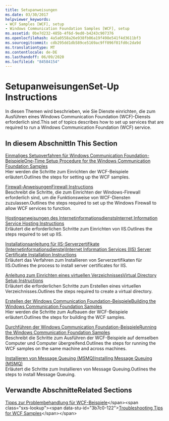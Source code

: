 ```yaml
---
title: Setupanweisungen
ms.date: 03/30/2017
helpviewer_keywords:
- WCF Samples [WCF], setup
- Windows Communication Foundation Samples [WCF], setup
ms.assetid: 0be7d232-485b-4f6d-9ed0-b4243c907376
ms.openlocfilehash: 4a5a0558a26e938fb06a19f498e541f4d3611bf3
ms.sourcegitcommit: cdb295dd1db589ce5169ac9ff096f01fd0c2da9d
ms.translationtype: MT
ms.contentlocale: de-DE
ms.lasthandoff: 06/09/2020
ms.locfileid: "84584154"
---
```

# <a name="set-up-instructions"></a><span data-ttu-id="3b7c0-102">Setupanweisungen</span><span class="sxs-lookup"><span data-stu-id="3b7c0-102">Set-Up Instructions</span></span>
<span data-ttu-id="3b7c0-103">In diesen Themen wird beschrieben, wie Sie Dienste einrichten, die zum Ausführen eines Windows Communication Foundation (WCF)-Diensts erforderlich sind.</span><span class="sxs-lookup"><span data-stu-id="3b7c0-103">This set of topics describes how to set up services that are required to run a Windows Communication Foundation (WCF) service.</span></span>  
  
## <a name="in-this-section"></a><span data-ttu-id="3b7c0-104">In diesem Abschnitt</span><span class="sxs-lookup"><span data-stu-id="3b7c0-104">In This Section</span></span>  
 [<span data-ttu-id="3b7c0-105">Einmaliges Setupverfahren für Windows Communication Foundation-Beispiele</span><span class="sxs-lookup"><span data-stu-id="3b7c0-105">One-Time Setup Procedure for the Windows Communication Foundation Samples</span></span>](one-time-setup-procedure-for-the-wcf-samples.md)  
 <span data-ttu-id="3b7c0-106">Hier werden die Schritte zum Einrichten der WCF-Beispiele erläutert.</span><span class="sxs-lookup"><span data-stu-id="3b7c0-106">Outlines the steps for setting up the WCF samples.</span></span>  
  
 [<span data-ttu-id="3b7c0-107">Firewall-Anweisungen</span><span class="sxs-lookup"><span data-stu-id="3b7c0-107">Firewall Instructions</span></span>](firewall-instructions.md)  
 <span data-ttu-id="3b7c0-108">Beschreibt die Schritte, die zum Einrichten der Windows-Firewall erforderlich sind, um die Funktionsweise von WCF-Diensten zuzulassen.</span><span class="sxs-lookup"><span data-stu-id="3b7c0-108">Outlines the steps required to set up the Windows Firewall to allow WCF services to function.</span></span>  
  
 [<span data-ttu-id="3b7c0-109">Hostinganweisungen des Internetinformationsdiensts</span><span class="sxs-lookup"><span data-stu-id="3b7c0-109">Internet Information Service Hosting Instructions</span></span>](internet-information-service-hosting-instructions.md)  
 <span data-ttu-id="3b7c0-110">Erläutert die erforderlichen Schritte zum Einrichten von IIS.</span><span class="sxs-lookup"><span data-stu-id="3b7c0-110">Outlines the steps required to set up IIS.</span></span>  
  
 [<span data-ttu-id="3b7c0-111">Installationsanleitung für IIS-Serverzertifikate (Internetinformationsdienste)</span><span class="sxs-lookup"><span data-stu-id="3b7c0-111">Internet Information Services (IIS) Server Certificate Installation Instructions</span></span>](iis-server-certificate-installation-instructions.md)  
 <span data-ttu-id="3b7c0-112">Erläutert das Verfahren zum Installieren von Serverzertifikaten für IIS.</span><span class="sxs-lookup"><span data-stu-id="3b7c0-112">Outlines the process to install server certificates for IIS.</span></span>  
  
 [<span data-ttu-id="3b7c0-113">Anleitung zum Einrichten eines virtuellen Verzeichnisses</span><span class="sxs-lookup"><span data-stu-id="3b7c0-113">Virtual Directory Setup Instructions</span></span>](virtual-directory-setup-instructions.md)  
 <span data-ttu-id="3b7c0-114">Erläutert die erforderlichen Schritte zum Erstellen eines virtuellen Verzeichnisses.</span><span class="sxs-lookup"><span data-stu-id="3b7c0-114">Outlines the steps required to create a virtual directory.</span></span>  
  
 [<span data-ttu-id="3b7c0-115">Erstellen der Windows Communication Foundation-Beispiele</span><span class="sxs-lookup"><span data-stu-id="3b7c0-115">Building the Windows Communication Foundation Samples</span></span>](building-the-samples.md)  
 <span data-ttu-id="3b7c0-116">Hier werden die Schritte zum Aufbauen der WCF-Beispiele erläutert.</span><span class="sxs-lookup"><span data-stu-id="3b7c0-116">Outlines the steps for building the WCF samples.</span></span>  
  
 [<span data-ttu-id="3b7c0-117">Durchführen der Windows Communication Foundation-Beispiele</span><span class="sxs-lookup"><span data-stu-id="3b7c0-117">Running the Windows Communication Foundation Samples</span></span>](running-the-samples.md)  
 <span data-ttu-id="3b7c0-118">Beschreibt die Schritte zum Ausführen der WCF-Beispiele auf demselben Computer und Computer übergreifend.</span><span class="sxs-lookup"><span data-stu-id="3b7c0-118">Outlines the steps for running the WCF samples on the same machine and across machines.</span></span>  
  
 [<span data-ttu-id="3b7c0-119">Installieren von Message Queuing (MSMQ)</span><span class="sxs-lookup"><span data-stu-id="3b7c0-119">Installing Message Queuing (MSMQ)</span></span>](installing-message-queuing-msmq.md)  
 <span data-ttu-id="3b7c0-120">Erläutert die Schritte zum Installieren von Message Queuing.</span><span class="sxs-lookup"><span data-stu-id="3b7c0-120">Outlines the steps to install Message Queuing.</span></span>  
  
## <a name="related-sections"></a><span data-ttu-id="3b7c0-121">Verwandte Abschnitte</span><span class="sxs-lookup"><span data-stu-id="3b7c0-121">Related Sections</span></span>  
 <span data-ttu-id="3b7c0-122">[Tipps zur Problembehandlung für WCF-Beispiele](https://docs.microsoft.com/previous-versions/dotnet/netframework-3.5/ms751511(v=vs.90))</span><span class="sxs-lookup"><span data-stu-id="3b7c0-122">[Troubleshooting Tips for WCF Samples](https://docs.microsoft.com/previous-versions/dotnet/netframework-3.5/ms751511(v=vs.90))</span></span>

